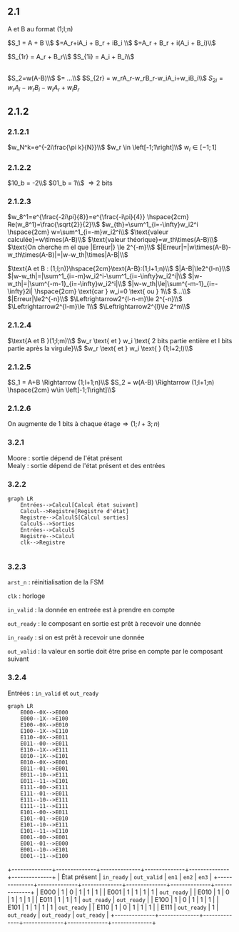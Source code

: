 ## 2.1

$\text{A et B au format (1;l;n)}$


$S_1 = A + B \\$
$=A_r+iA_i + B_r + iB_i \\$
$=A_r + B_r + i(A_i + B_i)\\$

$S_{1r} = A_r + B_r\\$
$S_{1i} = A_i + B_i\\$

\
$S_2=w(A-B)\\$
$= ...\\$
$S_{2r} = w_rA_r-w_rB_r-w_iA_i+w_iB_i\\$
$S_{2i} = w_rA_i-w_rB_i-w_iA_r+w_iB_r$

## 2.1.2
### 2.1.2.1
$w_N^k=e^{-2i\frac{\pi k}{N}}\\$
$w_r \in \left[-1;1\right]\\$
$w_i \in \left[-1;1\right]$

### 2.1.2.2
$10_b = -2\\$
$01_b = 1\\$
$\Rightarrow \text{2 bits}$

### 2.1.2.3
$w_8^1=e^{\frac{-2i\pi}{8}}=e^{\frac{-i\pi}{4}} \hspace{2cm} Re(w_8^1)=\frac{\sqrt{2}}{2}\\$
$w_{th}=\sum^1_{i=-\infty}w_i2^i \hspace{2cm} w=\sum^1_{i=-m}w_i2^i\\$
$\text{valeur calculée}=w\times(A-B)\\$
$\text{valeur théorique}=w_th\times(A-B)\\$
$\text{On cherche m el que |Erreur|} \le 2^{-m}\\$
$|Erreur|=|w\times(A-B)-w_th\times(A-B)|=|w-w_th|\times|A-B|\\$

$\text{A et B : (1;l;n)}\hspace{2cm}\text{A-B}:(1;l+1;n)\\$
$|A-B|\le2^{l-n}\\$
$|w-w_th|=|\sum^1_{i=-m}w_i2^i-\sum^1_{i=-\infty}w_i2^i|\\$
$|w-w_th|=|\sum^{-m-1}_{i=-\infty}w_i2^i|\\$
$|w-w_th|\le|\sum^{-m-1}_{i=-\infty}2i| \hspace{2cm} \text{car } w_i=0 \text{ ou } 1\\$
$...\\$
$|Erreur|\le2^{-n}\\$
$\Leftrightarrow2^{l-n-m}\le 2^{-n}\\$
$\Leftrightarrow2^{l-m}\le 1\\$
$\Leftrightarrow2^{l}\le 2^m\\$

### 2.1.2.4
$\text{A et B }(1;l;m)\\$
$w_r \text{ et } w_i \text{ 2 bits partie entière et l bits partie après la virgule}\\$
$w_r \text{ et } w_i \text{ } (1;l+2;l)\\$

### 2.1.2.5
$S_1 = A+B \Rightarrow (1;l+1;n)\\$
$S_2 = w(A-B) \Rightarrow (1;l+1;n) \hspace{2cm} w\in \left]-1;1\right]\\$

### 2.1.2.6
$\text{On augmente de 1 bits à chaque étage} \Rightarrow (1;l+3;n)$

### 3.2.1
Moore
: sortie dépend de l'état présent  
Mealy
: sortie dépend de l'état présent et des entrées

### 3.2.2

~~~mermaid
graph LR
    Entrées-->Calcul[Calcul état suivant]
    Calcul-->Registre[Registre d'état]
    Registre-->CalculS[Calcul sorties]
    CalculS-->Sorties
    Entrées-->CalculS
    Registre-->Calcul
    clk-->Registre
    
~~~

### 3.2.3
`arst_n`
: réinitialisation de la FSM

`clk`
: horloge

`in_valid`
: la donnée en entreée est à prendre en compte

`out_ready`
: le composant en sortie est prêt à recevoir une donnée

`in_ready`
: si on est prêt à recevoir une donnée

`out_valid`
: la valeur en sortie doit être prise en compte par le composant suivant  


### 3.2.4
Entrées : `in_valid` et `out_ready`

~~~mermaid
graph LR
    E000--0X-->E000
    E000--1X-->E100
    E100--0X-->E010
    E100--1X-->E110
    E110--0X-->E011
    E011--00-->E011
    E110--1X-->E111
    E010--1X-->E101
    E010--0X-->E001
    E011--01-->E001
    E011--10-->E111
    E011--11-->E101
    E111--00-->E111
    E111--01-->E011
    E111--10-->E111
    E111--11-->E111
    E101--00-->E011
    E101--01-->E010
    E101--10-->E111
    E101--11-->E110
    E001--00-->E001
    E001--01-->E000
    E001--10-->E101
    E001--11-->E100
~~~

+--------------+--------------+--------------+--------------+--------------+--------------+
| État présent | `in_ready`   | `out_valid`  | `en1`        | `en2`        | `en3`        |
+--------------+--------------+--------------+--------------+--------------+--------------+
| E000         | 1            | 0            | 1            | 1            | 1            |
| E001         | 1            | 1            | 1            | 1            | `out_ready`  |
| E010         | 1            | 0            | 1            | 1            | 1            |
| E011         | 1            | 1            | 1            | `out_ready`  | `out_ready`  |
| E100         | 1            | 0            | 1            | 1            | 1            |
| E101         | 1            | 1            | 1            | 1            | `out_ready`  |
| E110         | 1            | 0            | 1            | 1            | 1            |
| E111         | `out_ready`  | 1            | `out_ready`  | `out_ready`  | `out_ready`  |
+--------------+--------------+--------------+--------------+--------------+--------------+
